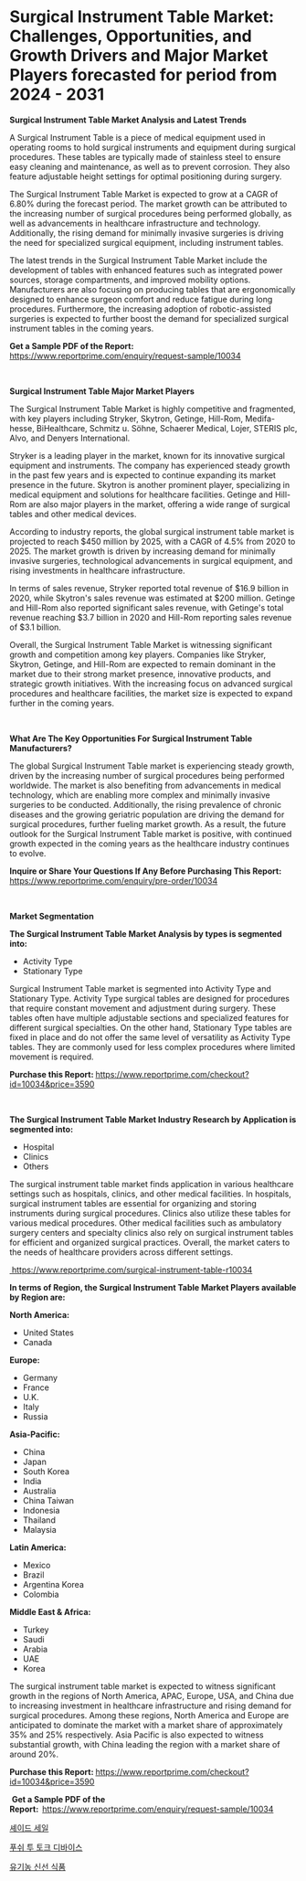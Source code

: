 <p><h1>Surgical Instrument Table Market: Challenges, Opportunities, and Growth Drivers and Major Market Players forecasted for period from 2024 - 2031</h1></p><p><strong>Surgical Instrument Table Market Analysis and Latest Trends</strong></p>
<p><p>A Surgical Instrument Table is a piece of medical equipment used in operating rooms to hold surgical instruments and equipment during surgical procedures. These tables are typically made of stainless steel to ensure easy cleaning and maintenance, as well as to prevent corrosion. They also feature adjustable height settings for optimal positioning during surgery.</p><p>The Surgical Instrument Table Market is expected to grow at a CAGR of 6.80% during the forecast period. The market growth can be attributed to the increasing number of surgical procedures being performed globally, as well as advancements in healthcare infrastructure and technology. Additionally, the rising demand for minimally invasive surgeries is driving the need for specialized surgical equipment, including instrument tables.</p><p>The latest trends in the Surgical Instrument Table Market include the development of tables with enhanced features such as integrated power sources, storage compartments, and improved mobility options. Manufacturers are also focusing on producing tables that are ergonomically designed to enhance surgeon comfort and reduce fatigue during long procedures. Furthermore, the increasing adoption of robotic-assisted surgeries is expected to further boost the demand for specialized surgical instrument tables in the coming years.</p></p>
<p><strong>Get a Sample PDF of the Report:&nbsp;</strong> <a href="https://www.reportprime.com/enquiry/request-sample/10034">https://www.reportprime.com/enquiry/request-sample/10034</a></p>
<p>&nbsp;</p>
<p><strong>Surgical Instrument Table Major Market Players</strong></p>
<p><p>The Surgical Instrument Table Market is highly competitive and fragmented, with key players including Stryker, Skytron, Getinge, Hill-Rom, Medifa-hesse, BiHealthcare, Schmitz u. Söhne, Schaerer Medical, Lojer, STERIS plc, Alvo, and Denyers International.</p><p>Stryker is a leading player in the market, known for its innovative surgical equipment and instruments. The company has experienced steady growth in the past few years and is expected to continue expanding its market presence in the future. Skytron is another prominent player, specializing in medical equipment and solutions for healthcare facilities. Getinge and Hill-Rom are also major players in the market, offering a wide range of surgical tables and other medical devices.</p><p>According to industry reports, the global surgical instrument table market is projected to reach $450 million by 2025, with a CAGR of 4.5% from 2020 to 2025. The market growth is driven by increasing demand for minimally invasive surgeries, technological advancements in surgical equipment, and rising investments in healthcare infrastructure.</p><p>In terms of sales revenue, Stryker reported total revenue of $16.9 billion in 2020, while Skytron's sales revenue was estimated at $200 million. Getinge and Hill-Rom also reported significant sales revenue, with Getinge's total revenue reaching $3.7 billion in 2020 and Hill-Rom reporting sales revenue of $3.1 billion.</p><p>Overall, the Surgical Instrument Table Market is witnessing significant growth and competition among key players. Companies like Stryker, Skytron, Getinge, and Hill-Rom are expected to remain dominant in the market due to their strong market presence, innovative products, and strategic growth initiatives. With the increasing focus on advanced surgical procedures and healthcare facilities, the market size is expected to expand further in the coming years.</p></p>
<p>&nbsp;</p>
<p><strong>What Are The Key Opportunities For Surgical Instrument Table Manufacturers?</strong></p>
<p><p>The global Surgical Instrument Table market is experiencing steady growth, driven by the increasing number of surgical procedures being performed worldwide. The market is also benefiting from advancements in medical technology, which are enabling more complex and minimally invasive surgeries to be conducted. Additionally, the rising prevalence of chronic diseases and the growing geriatric population are driving the demand for surgical procedures, further fueling market growth. As a result, the future outlook for the Surgical Instrument Table market is positive, with continued growth expected in the coming years as the healthcare industry continues to evolve.</p></p>
<p><strong>Inquire or Share Your Questions If Any Before Purchasing This Report:</strong> <a href="https://www.reportprime.com/enquiry/pre-order/10034">https://www.reportprime.com/enquiry/pre-order/10034</a></p>
<p>&nbsp;</p>
<p><strong>Market Segmentation</strong></p>
<p><strong>The Surgical Instrument Table Market Analysis by types is segmented into:</strong></p>
<p><ul><li>Activity Type</li><li>Stationary Type</li></ul></p>
<p><p>Surgical Instrument Table market is segmented into Activity Type and Stationary Type. Activity Type surgical tables are designed for procedures that require constant movement and adjustment during surgery. These tables often have multiple adjustable sections and specialized features for different surgical specialties. On the other hand, Stationary Type tables are fixed in place and do not offer the same level of versatility as Activity Type tables. They are commonly used for less complex procedures where limited movement is required.</p></p>
<p><strong>Purchase this Report:&nbsp;</strong><a href="https://www.reportprime.com/checkout?id=10034&price=3590">https://www.reportprime.com/checkout?id=10034&price=3590</a></p>
<p>&nbsp;</p>
<p><strong>The Surgical Instrument Table Market Industry Research by Application is segmented into:</strong></p>
<p><ul><li>Hospital</li><li>Clinics</li><li>Others</li></ul></p>
<p><p>The surgical instrument table market finds application in various healthcare settings such as hospitals, clinics, and other medical facilities. In hospitals, surgical instrument tables are essential for organizing and storing instruments during surgical procedures. Clinics also utilize these tables for various medical procedures. Other medical facilities such as ambulatory surgery centers and specialty clinics also rely on surgical instrument tables for efficient and organized surgical practices. Overall, the market caters to the needs of healthcare providers across different settings.</p></p>
<p><a href="https://www.reportprime.com/surgical-instrument-table-r10034">&nbsp;https://www.reportprime.com/surgical-instrument-table-r10034</a></p>
<p><strong>In terms of Region, the Surgical Instrument Table Market Players available by Region are:</strong></p>
<p>
    <p> <strong> North America: </strong>
        <ul>
            <li>United States</li>
            <li>Canada</li>
        </ul>
        </p> 
    <p> <strong> Europe: </strong>
        <ul>
            <li>Germany</li>
            <li>France</li>
            <li>U.K.</li>
            <li>Italy</li>
            <li>Russia</li>
        </ul>
        </p> 
    <p> <strong> Asia-Pacific: </strong>
        <ul>
            <li>China</li>
            <li>Japan</li>
            <li>South Korea</li>
            <li>India</li>
            <li>Australia</li>
            <li>China Taiwan</li>
            <li>Indonesia</li>
            <li>Thailand</li>
            <li>Malaysia</li>
        </ul>
        </p> 
    <p> <strong> Latin America: </strong>
        <ul>
            <li>Mexico</li>
            <li>Brazil</li>
            <li>Argentina Korea</li>
            <li>Colombia</li>
        </ul>
        </p> 
    <p> <strong> Middle East & Africa: </strong>
        <ul>
            <li>Turkey</li>
            <li>Saudi</li>
            <li>Arabia</li>
            <li>UAE</li>
            <li>Korea</li>
        </ul>
    </p>
    </p>
<p><p>The surgical instrument table market is expected to witness significant growth in the regions of North America, APAC, Europe, USA, and China due to increasing investment in healthcare infrastructure and rising demand for surgical procedures. Among these regions, North America and Europe are anticipated to dominate the market with a market share of approximately 35% and 25% respectively. Asia Pacific is also expected to witness substantial growth, with China leading the region with a market share of around 20%.</p></p>
<p><strong>Purchase this Report: </strong><a href="https://www.reportprime.com/checkout?id=10034&price=3590">https://www.reportprime.com/checkout?id=10034&price=3590</a></p>
<p>&nbsp;<strong>Get a Sample PDF of the Report:&nbsp;&nbsp;</strong><a href="https://www.reportprime.com/enquiry/request-sample/10034">https://www.reportprime.com/enquiry/request-sample/10034</a></p>
<p><strong></strong></p>
<p><p><a href="https://medium.com/@margrethowe2016/%EC%84%80%EC%9D%B4%EB%93%9C-%EC%84%B8%EC%9D%BC%EC%A6%88-%EC%8B%9C%EC%9E%A5%EC%9D%80-%EC%8B%9C%EC%9E%A5-%EC%A0%90%EC%9C%A0%EC%9C%A8-%EC%8B%9C%EC%9E%A5-%EB%8F%99%ED%96%A5-%EB%B0%8F-%EC%8B%9C%EC%9E%A5-%EC%84%B1%EC%9E%A5%EC%97%90-%EA%B4%80%ED%95%9C-%EC%A0%95%EB%B3%B4%EB%A5%BC-%EC%A0%9C%EA%B3%B5%ED%95%A9%EB%8B%88%EB%8B%A4-8f059d28c608">셰이드 세일</a></p><p><a href="https://github.com/lzrvbyqzftro57/Market-Research-Report-List-1/blob/main/690264421637.md">푸쉬 투 토크 디바이스</a></p><p><a href="https://medium.com/@fosterfahey1971/%EC%9C%A0%EA%B8%B0%EB%86%8D-%EC%8B%A0%EC%84%A0-%EC%8B%9D%ED%92%88-%EC%8B%9C%EC%9E%A5-%EB%8F%99%ED%96%A5-%EB%B0%8F-%EC%8B%9C%EC%9E%A5-%EB%B6%84%EC%84%9D%EC%9D%80-2024%EB%85%84%EB%B6%80%ED%84%B0-2031%EB%85%84%EA%B9%8C%EC%A7%80-%EC%98%88%EC%B8%A1%EB%90%A9%EB%8B%88%EB%8B%A4-4ab420abe41b">유기농 신선 식품</a></p></p>